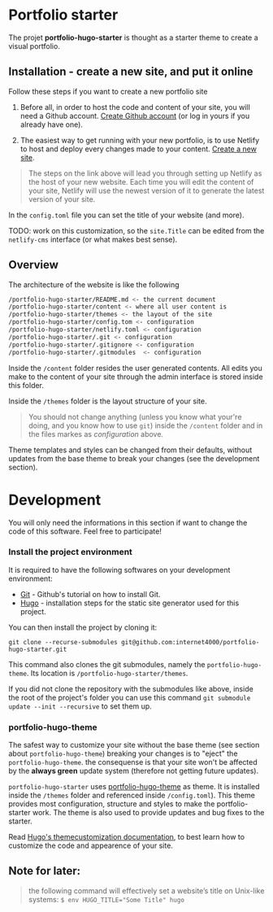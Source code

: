 # Portfolio starter

The projet **portfolio-hugo-starter** is thought as a starter theme to
create a visual portfolio.

## Installation - create a new site, and put it online

Follow these steps if you want to create a new portfolio site

1. Before all, in order to host the code and content of your site, you
will need a Github account. [Create Github
account](https://github.com/join?source=header-home) (or log in yours
if you already have one).

2. The easiest way to get running with your new portfolio, is to use
Netlify to host and deploy every changes made to your content. [Create a new
site](https://app.netlify.com/start/deploy?repository=https://github.com/internet4000/portfolio-hugo-starter).


> The steps on the link above will lead you through setting up Netlify
> as the host of your new website. Each time you will edit the content
> of your site, Netlify will use the newest version of it to generate
> the latest version of your site.

In the `config.toml` file you can set the title of your website (and
more).

TODO: work on this customization, so the `site.Title` can be edited
from the `netlify-cms` interface (or what makes best sense).

## Overview

The architecture of the website is like the following

``` bash
/portfolio-hugo-starter/README.md <- the current document
/portfolio-hugo-starter/content <- where all user content is
/portfolio-hugo-starter/themes <- the layout of the site
/portfolio-hugo-starter/config.tom <- configuration
/portfolio-hugo-starter/netlify.toml <- configuration
/portfolio-hugo-starter/.git <- configuration
/portfolio-hugo-starter/.gitignore <- configuration
/portfolio-hugo-starter/.gitmodules  <- configuration
```

Inside the `/content` folder resides the user generated contents. All
edits you make to the content of your site through the admin interface
is stored inside this folder.

Inside the `/themes` folder is the layout structure of your site.

> You should not change anything (unless you know what your're
> doing, and you know how to use `git`) inside the `/content` folder
> and in the files markes as  _configuration_ above.

Theme templates and styles can be changed from their defaults, without
updates from the base theme to break your changes (see the
development section).

# Development

You will only need the informations in this section if want to change
the code of this software. Feel free to participate!

### Install the project environment

It is required to have the following softwares on your development
environment:

- [Git](https://help.github.com/articles/set-up-git/) - Github's
  tutorial on how to install Git.
- [Hugo](https://gohugo.io/getting-started/installing/) - installation
  steps for the static site generator used for this project.

You can then install the project by cloning it:

`git clone --recurse-submodules git@github.com:internet4000/portfolio-hugo-starter.git`

This command also clones the git submodules, namely the
 `portfolio-hugo-theme`. Its location is
 `/portfolio-hugo-starter/themes`.

If you did not clone the repository with the submodules like above,
inside the root of the project's folder you can use this command `git
submodule update --init --recursive` to set them up.

### portfolio-hugo-theme

The safest way to customize your site without the base theme (see section about
`portfolio-hugo-theme`) breaking your changes is to "eject" the
`portfolio-hugo-theme`. the consequense is that your site won't be
affected by the **always green** update system (therefore not getting
future updates).

`portfolio-hugo-starter` uses [portfolio-hugo-theme](
 https://github.com/internet4000/portfolio-hugo-theme) as theme. It is
 installed inside the `/themes` folder and referenced inside
 `/config.toml`). This theme provides most configuration, structure
 and styles to make the portfolio-starter work. The theme is also used
 to provide updates and bug fixes to the starter.
 
Read [Hugo's themecustomization documentation](https://gohugo.io/themes/customizing/), to best learn how to customize the
code and appearence of your site.
 

## Note for later:

> the following command will effectively set a website’s title on
Unix-like systems: `$ env HUGO_TITLE="Some Title" hugo`
